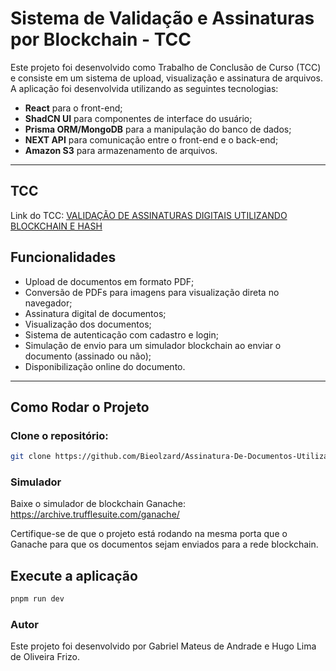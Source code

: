 # Sistema de Validação e Assinaturas por Blockchain - TCC

Este projeto foi desenvolvido como Trabalho de Conclusão de Curso (TCC) e consiste em um sistema de upload, visualização e assinatura de arquivos. A aplicação foi desenvolvida utilizando as seguintes tecnologias:

- **React** para o front-end;
- **ShadCN UI** para componentes de interface do usuário;
- **Prisma ORM/MongoDB** para a manipulação do banco de dados;
- **NEXT API** para comunicação entre o front-end e o back-end;
- **Amazon S3** para armazenamento de arquivos.

---

## TCC
Link do TCC: [VALIDAÇÃO DE ASSINATURAS DIGITAIS UTILIZANDO BLOCKCHAIN E HASH](https://courseware.fho.edu.br/repositorio-publico/eyJpdiI6ImZPTStxaTFrRUsyZnBvTERwaXBJd1E9PSIsInZhbHVlIjoicjd0Z2pIZGUrT2diVEo4WENJMW9wUT09IiwibWFjIjoiOTRjYmJhNTBiN2Q3YmY0YmFhMDAxY2YyZTJmOWVkN2M4MjQyZjA1YTRiY2RmMDg0NTI0NmJmYWMxMTc2NzM1MiIsInRhZyI6IiJ9?search=Blockchain)

## Funcionalidades

- Upload de documentos em formato PDF;
- Conversão de PDFs para imagens para visualização direta no navegador;
- Assinatura digital de documentos;
- Visualização dos documentos;
- Sistema de autenticação com cadastro e login;
- Simulação de envio para um simulador blockchain ao enviar o documento (assinado ou não);
- Disponibilização online do documento.

---

## Como Rodar o Projeto

### Clone o repositório:

```bash
git clone https://github.com/Bieolzard/Assinatura-De-Documentos-Utilizando-Hash.git
```
### Simulador
Baixe o simulador de blockchain Ganache:
https://archive.trufflesuite.com/ganache/

Certifique-se de que o projeto está rodando na mesma porta que o Ganache para que os documentos sejam enviados para a rede blockchain.

## Execute a aplicação
```bash
pnpm run dev
```
### Autor
Este projeto foi desenvolvido por Gabriel Mateus de Andrade e Hugo Lima de Oliveira Frizo.
